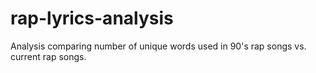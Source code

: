 # rap-lyrics-analysis

Analysis comparing number of unique words used in 90's rap songs vs. current rap songs.

